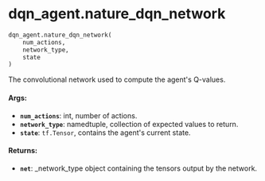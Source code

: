 <div itemscope itemtype="http://developers.google.com/ReferenceObject">
<meta itemprop="name" content="dqn_agent.nature_dqn_network" />
<meta itemprop="path" content="Stable" />
</div>

# dqn_agent.nature_dqn_network

```python
dqn_agent.nature_dqn_network(
    num_actions,
    network_type,
    state
)
```

The convolutional network used to compute the agent's Q-values.

#### Args:

*   <b>`num_actions`</b>: int, number of actions.
*   <b>`network_type`</b>: namedtuple, collection of expected values to return.
*   <b>`state`</b>: `tf.Tensor`, contains the agent's current state.

#### Returns:

*   <b>`net`</b>: _network_type object containing the tensors output by the
    network.
